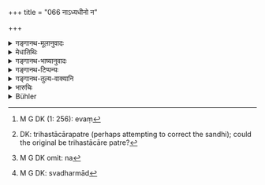 +++
title = "066 नाऽध्यधीनो न"

+++

<details><summary>गङ्गानथ-मूलानुवादः</summary>

—Not one wholly dependent, nor one under pupilage, nor a paid servant, nor one who adopts forbidden occupations, nor one too old, nor a minor, nor a single person, nor one belonging to the lowest class, nor one with defective organs;—(66)
</details>

<details><summary>मेधातिथिः</summary>

**अध्यधीन**शब्दो ऽत्यन्तपरतन्त्रगर्भदासादौ रूढ्या वर्तते । <u>अन्ये</u> तु तुल्यसंहितत्वाद् "अध्याधीनः" इति पठन्ति । अध्याधीनो बन्धकीकृतः । **वक्तव्यो** ऽनुशास्यः शिष्यपुत्रादिः, आचार्याधीनत्वात् । अथ वा कुष्ठादिना कुत्सितकायः । **दस्युः** भृतिदासः वैतनिकः "स ह्य् उपादासयति" कर्माणीति नैरुक्ते निरुक्तः । तस्य च दिवसभृतत्वान् नात्यन्तपारतन्त्र्यम् अस्तीति पृथग् उपदेशः क्रियते । कर्मजीवनत्वापत्तौ तथाविधानां जीविकोच्छेदः, लघुवृत्तित्वाच् च लोभादिसंभवेनाप्रत्ययिततापि । चौरस्य तु शब्दान्तरोपादानान् न **दस्यु**ग्रहणेन ग्रहणम् । कठिणहृदयो वा **दस्युः** क्रूरचेष्टः । **विकर्मकृच्** छास्त्रविरुद्धं यः कर्म करोति । यथा ब्राह्मणः क्षत्रियवृत्तिं वैश्यो वेत्यादि । **वृद्धो** वयःपरिणामाद् असंस्मृतिः । **शिशुर्** बालो ऽप्राप्तव्यवहारः । **एकः**[^२६२] त्र्यवरग्रहणेनैकस्याप्राप्तेः प्रतिषेधो द्वयोः कस्यांचिद् अवस्थायाम् अभ्यनुज्ञानार्थः, यथा त्रिहस्ताचारोपत्रे[^२६३] । यद्य् अपि तत्र तृतीयलेखको न[^२६४] भवति तथापि लेखनमात्रस्य व्यापारो न साक्षित्व इति कस्यचिद् इयम् आशङ्का स्यात् । **अन्त्यो** बर्बरचण्डालादिः, स्ववर्गाद्[^२६५] अन्यत्र । शूद्रयोनित्वेन प्राप्तस्य प्रतिषेधः । **विकलेन्द्रियो** ऽन्धबधिरादिः, शरीरपीडयोपलब्धिर् विकलत्वाच् च ॥ ८.६६ ॥


[^२६५]:
     M G DK: svadharmād


[^२६४]:
     M G DK omit: na


[^२६३]:
     DK: trihastācārapatre (perhaps attempting to correct the sandhi); could the original be trihastācāre patre?


[^२६२]:
     M G DK (1: 256): evaṃ
</details>

<details><summary>गङ्गानथ-भाष्यानुवादः</summary>

‘*One wholly dependent*’:—this term is applied by usage to the horn slave and such other persons who are entirely subservient to other persons.

Others read ‘*adhyādhīna*,’ which means a *prisoner*.

‘*One under pupilage*’—the son or the pupil (of either party), who is entirely under the sway of the Teacher. Or the term ‘*vaktaryaḥ*’ may he taken as standing for one whose body has been deformed by leprosy or some such disease.

‘*Dasyu*’ here stands for the servant engaged on fixed wages,—so called because he ‘accomplishes work’ (), as explained by the followers of the Nirukta. Since such a servant is engaged on daily wages, he is not absolutely dependent on others; that is why he has been mentioned separately. As persons belonging to this class live upon the wages earned, they would become deprived of their livelihood (if they deposed against their employer); and further, as their living is small, they are liable to corruption, hence untrustworthy also. As for the *thief* or
*robber* (who also is called ‘*dasyu*’), as he is mentioned by a
separate word (in the next verse), he cannot be taken as spoken of here by means of the term ‘*dasyu*.’ Or, the term ‘*dasyu*’ may stand for a
*hard-hearted person*, one of cruel disposition.

‘*Vikarmakṛṭ*’ is one who adopts an occupation forbidden by the scriptures; *e.g*., the *Brāhmaṇa* adopting the occupation of the
*Kṣatriya*, or the *Kṣatriya* that of the *Vaiśya* and so forth.

‘*Too old*.’—One who is too old is subject to lapses of memory.

‘*Minor*,’—one who is too young and not yet entered business.

‘*A single person*’—in as much as ‘at least three’ has already been laid down,—which leaves no possibility of citing a single witness—the prohibition of ‘a single person’ is to be taken as permitting under certain circumstances, the citing of *only two* witnesses. Otherwise, in a case where, it being laid down that a document must be attested by three persons,—people might be led to think that if the third attestor is not present, the other two persons may *write*, but they are not admissible as a ‘witness.’

‘*Person belonging to the lowest class*’— the barbarian, the *Caṇḍāla* and so forth. These are percluded here, because they might be regarded as admissible by reason of their having their origin in the Śūdra-caste (who is permitted in verse 60).

“*One with defective organs*’— with his perceptive faculties rendered defective by bodily disease.—(66)
</details>

<details><summary>गङ्गानथ-टिप्पन्यः</summary>

‘*Vaktavyaḥ*’—‘Son or pupil or such others as can be ordered about’ (Medhātithi and Rāmacandra);—‘one whose body is disfigured by leprosy or such other diseases’ (Medhātithi, alternative);—‘despised by reason of misconduct’ (Nārāyaṇa, Kullūka, Rāghavānanda and Nandana).

‘*Dasyu*,’—‘Servant receiving wages’ (Medhātithi. Govindarāja and Rāghavānanda);—‘cruel man’ (Medhātithi, alternative, Kuljūka and Rāghavānanda); ‘low-caste man’ (Nandana)‘murderer’ (Rāmacandra).

This verse is quoted in *Parāśaramādhava* (Vyavahāra, p. 66)—in
*Nṛsiṃhaprasāda* (Vyavahāra, p. 10a);—in *Vyavahāra-Bālambhaṭṭī* (p.
281);—in *Smṛticandrikā* (Vyavahāra, p. 177);—in *Kṛtyakalpataru* (30b), which explains ‘*adhyadhīnaḥ*’ as one who is held in bondage;—and in
*Vīramitrodaya* (Vyavahāra, 49b), which reproduces Medhātithi’s
explanations.
</details>

<details><summary>गङ्गानथ-तुल्य-वाक्यानि</summary>

**(verses 8.64-67)  
**

See Comparative notes for [Verse 8.64].
</details>

<details><summary>भारुचिः</summary>

**अध्यधीनो** गर्भदासः, अत्यन्त[परतन्तत्वात् । अनुशास्या अ]पीति **वक्तव्यो** ऽङ्गव्यसनः कुष्ट्यादिश् च । स च जात्यन्तरे दोषाशङ्कया । एवं कर्मावशेषेणेति वक्ष्यति । **दस्युर्** दासह्- उपसादयति कर्माणि क्षपयतीति । [अपि च] **दस्युस्** तस्करः । **न विकर्मकृत्**, अधार्मिकत्वात् । **वृद्धशिश्वोर्** अतीताप्राप्तव्यवहारत्वात् प्रतिषेधः । एकस्य साक्षित्वप्रतिषेधस् "त्र्यपरैर्" इति सिद्धः, यतः [अस्मिन् श्लोके] एकस्यापि विशेषनिषेधात् पाक्षिकः पूर्वश्लोकः । अयं पुनः प्रतिषिद्धप्रतिप्रसवार्थः । [एकस्यै]व साक्षित्वम् "एको ऽलुब्धस् तु साक्षी स्यात्ऽ इति वक्ष्यति । **अन्त्यः** शूद्रः, तस्य च विधिप्रतिषेधात् पाक्षिकं साक्षित्वं गुणापेक्षया । अथ वा चण्डालो **ऽन्त्यः** । तथा वक्ष्यति "स्त्रीणां साक्ष्यं स्त्रियः कुर्युः" इति शूद्रान् अभिधार्य "अन्त्यानाम् अन्त्ययोनयः" इति । वर्णापसदमात्रं वा । **विकलेन्द्रियो** विसंज्ञत्वात् प्रतिषिध्यते ॥ ८.६६ ॥
</details>

<details><summary>Bühler</summary>

066	Nor one wholly dependent, nor one of bad fame, nor a Dasyu, nor one who follows forbidden occupations, nor an aged (man), nor an infant, nor one (man alone), nor a man of the lowest castes, nor one deficient in organs of sense,
</details>
